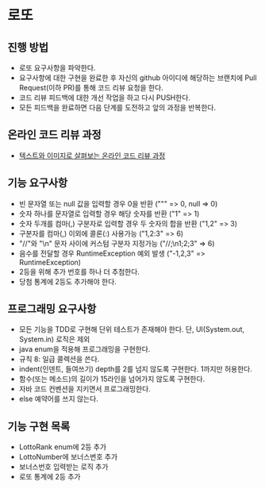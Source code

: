 # 로또
## 진행 방법
* 로또 요구사항을 파악한다.
* 요구사항에 대한 구현을 완료한 후 자신의 github 아이디에 해당하는 브랜치에 Pull Request(이하 PR)를 통해 코드 리뷰 요청을 한다.
* 코드 리뷰 피드백에 대한 개선 작업을 하고 다시 PUSH한다.
* 모든 피드백을 완료하면 다음 단계를 도전하고 앞의 과정을 반복한다.

## 온라인 코드 리뷰 과정
* [텍스트와 이미지로 살펴보는 온라인 코드 리뷰 과정](https://github.com/next-step/nextstep-docs/tree/master/codereview)

## 기능 요구사항
- 빈 문자열 또는 null 값을 입력할 경우 0을 반환 (""" => 0, null => 0)
- 숫자 하나를 문자열로 입력할 경우 해당 숫자를 반환 ("1" => 1)
- 숫자 두개를 컴마(,) 구분자로 입력할 경우 두 숫자의 합을 반환 ("1,2" => 3)
- 구분자를 컴마(,) 이외에 콜론(:) 사용가능 ("1,2:3" => 6)
- "//"와 "\n" 문자 사이에 커스텀 구분자 지정가능 ("//;\n1;2;3" => 6)
- 음수를 전달할 경우 RuntimeException 예외 발생 ("-1,2,3" => RuntimeException)
- 2등을 위해 추가 번호를 하나 더 추첨한다.
- 당첨 통계에 2등도 추가해야 한다.

## 프로그래밍 요구사항
- 모든 기능을 TDD로 구현해 단위 테스트가 존재해야 한다. 단, UI(System.out, System.in) 로직은 제외
- java enum을 적용해 프로그래밍을 구현한다.
- 규칙 8: 일급 콜렉션을 쓴다.
- indent(인덴트, 들여쓰기) depth를 2를 넘지 않도록 구현한다. 1까지만 허용한다.
- 함수(또는 메소드)의 길이가 15라인을 넘어가지 않도록 구현한다.
- 자바 코드 컨벤션을 지키면서 프로그래밍한다.
- else 예약어를 쓰지 않는다.

## 기능 구현 목록
- LottoRank enum에 2등 추가
- LottoNumber에 보너스번호 추가
- 보너스번호 입력받는 로직 추가
- 로또 통계에 2등 추가